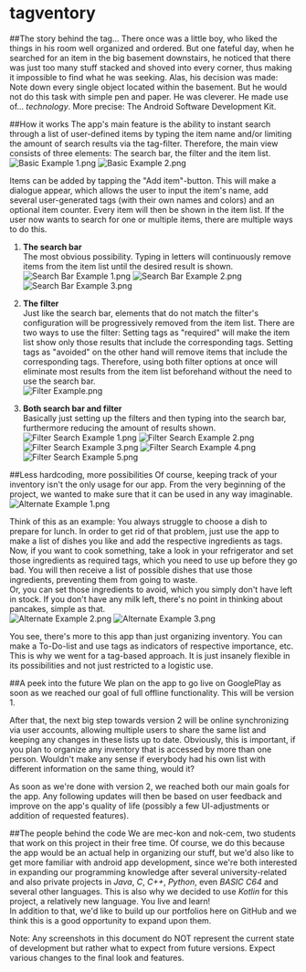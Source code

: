 # tagventory
 
##The story behind the tag...
There once was a little boy, who liked the things in his room well organized and ordered. But one fateful day,
when he searched for an item in the big basement downstairs, he noticed that there was just too many stuff stacked and
shoved into every corner, thus making it impossible to find what he was seeking. Alas, his decision was made: Note down
every single object located within the basement. But he would not do this task with simple pen and paper. He was
cleverer. He made use of... *technology*. More precise: The Android Software Development Kit.

##How it works
The app's main feature is the ability to instant search through a list of user-defined items by typing the item name
and/or limiting the amount of search results via the tag-filter. Therefore, the main view consists of three elements:
The search bar, the filter and the item list.  
![Basic Example 1.png](https://github.com/mec-kon/tagventory/tree/master/demos/Basic_Example_1.png
"Main view with collapsed filter")
![Basic Example 2.png](https://github.com/mec-kon/tagventory/tree/master/demos/Basic_Example_2.png
"Main view with expanded filter")

Items can be added by tapping the "Add item"-button. This will make a dialogue appear, which allows the user to input
the item's name, add several user-generated tags (with their own names and colors) and an optional item counter.
Every item will then be shown in the item list. If the user now wants to search for one or multiple items, there are
multiple ways to do this.

1. **The search bar**  
The most obvious possibility. Typing in letters will continuously remove items from the item list until the desired
result is shown.  
![Search Bar Example 1.png](https://github.com/mec-kon/tagventory/tree/master/demos/Search_Bar_Example_1.png
"Typing a letter into the search bar")
![Search Bar Example 2.png](https://github.com/mec-kon/tagventory/tree/master/demos/Search_Bar_Example_2.png
"Typing more letters into the search bar")
![Search Bar Example 3.png](https://github.com/mec-kon/tagventory/tree/master/demos/Search_Bar_Example_3.png
"Typing even more letters into the search bar")



2. **The filter**  
Just like the search bar, elements that do not match the filter's configuration will be progressively removed from the
item list.
There are two ways to use the filter: Setting tags as "required" will make the item list show only those results that
include the corresponding tags.
Setting tags as "avoided" on the other hand will remove items that include the corresponding tags. Therefore, using
both filter options at once will eliminate most results from the item list beforehand without the need to use the
search bar.  
![Filter Example.png](https://github.com/mec-kon/tagventory/tree/master/demos/Filter_Example.png
"Setting two tags as required while avoiding another tag")


3. **Both search bar and filter**  
Basically just setting up the filters and then typing into the search bar, furthermore reducing the amount of results
shown.  
![Filter Search Example 1.png](https://github.com/mec-kon/tagventory/tree/master/demos/Filter_Search_Example_1.png
"Still having ELECTRICITY and TOOL as required tags while avoiding MULTIMEDIA, then typing in letters")
![Filter Search Example 2.png](https://github.com/mec-kon/tagventory/tree/master/demos/Filter_Search_Example_2.png
"Continuing to type in letters")
![Filter Search Example 3.png](https://github.com/mec-kon/tagventory/tree/master/demos/Filter_Search_Example_3.png
"Expanding the filter to change its settings")
![Filter Search Example 4.png](https://github.com/mec-kon/tagventory/tree/master/demos/Filter_Search_Example_4.png
"Clearing the list of avoided tags and deleting a letter")
![Filter Search Example 5.png](https://github.com/mec-kon/tagventory/tree/master/demos/Filter_Search_Example_5.png
"Collapsing the filter again")

##Less hardcoding, more possibilities
Of course, keeping track of your inventory isn't the only usage for our app. From the very beginning of the project, we
wanted to make sure that it can be used in any way imaginable.  
![Alternate Example 1.png](https://github.com/mec-kon/tagventory/tree/master/demos/Alternate_Example_1.png
"Getting hungry?")

Think of this as an example: You always struggle to choose a dish to prepare for lunch. In order to get rid of that
problem, just use the app to make a list of dishes you like and add the respective ingredients as tags. Now, if you
want to cook something, take a look in your refrigerator and set those ingredients as required tags, which you need to
use up before they go bad. You will then receive a list of possible dishes that use those ingredients, preventing them
from going to waste.  
Or, you can set those ingredients to avoid, which you simply don't have left in stock. If you don't have any milk left,
there's no point in thinking about pancakes, simple as that.  
![Alternate Example 2.png](https://github.com/mec-kon/tagventory/tree/master/demos/Alternate_Example_2.png
"Only showing dishes that do not use milk")
![Alternate Example 3.png](https://github.com/mec-kon/tagventory/tree/master/demos/Alternate_Example_3.png
"No more milk left?")

You see, there's more to this app than just organizing inventory. You can make a To-Do-list and use tags as indicators
of respective importance, etc.
This is why we went for a tag-based approach. It is just insanely flexible in its possibilities and not just restricted
to a logistic use.

##A peek into the future
We plan on the app to go live on GooglePlay as soon as we reached our goal of full offline functionality. This will be
version 1.

After that, the next big step towards version 2 will be online synchronizing via user accounts, allowing multiple users
to share the same list and keeping any changes in these lists up to date. Obviously, this is important, if you plan to
organize any inventory that is accessed by more than one person. Wouldn't make any sense if everybody had his own list
with different information on the same thing, would it?

As soon as we're done with version 2, we reached both our main goals for the app. Any following updates will then be
based on user feedback and improve on the app's quality of life (possibly a few UI-adjustments or addition of requested
features).

##The people behind the code
We are mec-kon and nok-cem, two students that work on this project in their free time. Of course, we do this because
the app would be an actual help in organizing our stuff, but we'd also like to get more familiar with android app
development, since we're both interested in expanding our programming knowledge after several university-related and
also private projects in *Java*, *C*, *C++*, *Python*, even *BASIC C64* and several other languages. This is also why
we decided to use *Kotlin* for this project, a relatively new language. You live and learn!  
In addition to that, we'd like to build up our portfolios here on GitHub and we think this is a good opportunity to
expand upon them.

Note: Any screenshots in this document do NOT represent the current state of development but rather what to expect from
future versions. Expect various changes to the final look and features.